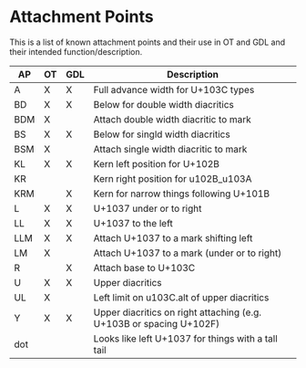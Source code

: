 # Attachment Points

This is a list of known attachment points and their use in OT and GDL and their
intended function/description.

AP  | OT | GDL | Description
--- | -- | --- | -----------
A   | X  | X   | Full advance width for U+103C types
BD  | X  | X   | Below for double width diacritics
BDM | X  |     | Attach double width diacritic to mark
BS  | X  | X   | Below for singld width diacritics
BSM | X  |     | Attach single width diacritic to mark
KL  | X  | X   | Kern left position for U+102B
KR  |    |     | Kern right position for u102B\_u103A
KRM |    | X   | Kern for narrow things following U+101B
L   | X  | X   | U+1037 under or to right
LL  | X  | X   | U+1037 to the left
LLM | X  | X   | Attach U+1037 to a mark shifting left
LM  | X  |     | Attach U+1037 to a mark (under or to right)
R   |    | X   | Attach base to U+103C
U   | X  | X   | Upper diacritics
UL  | X  |     | Left limit on u103C.alt of upper diacritics
Y   | X  | X   | Upper diacritics on right attaching (e.g. U+103B or spacing U+102F)
dot |    |     | Looks like left U+1037 for things with a tall tail

